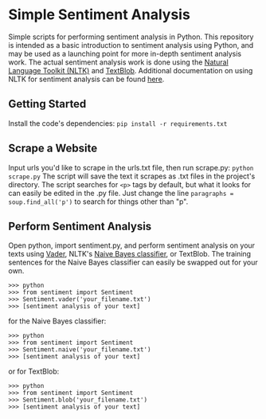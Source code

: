 # Simple Sentiment Analysis
Simple scripts for performing sentiment analysis in Python. This repository is intended as a basic introduction to sentiment analysis using Python, and may be used as a launching point for more in-depth sentiment analysis work. The actual sentiment analysis work is done using the [Natural Language Toolkit (NLTK)](http://www.nltk.org/) and [TextBlob](http://textblob.readthedocs.io/en/dev/). Additional documentation on using NLTK for sentiment analysis can be found [here](http://www.nltk.org/howto/sentiment.html).

## Getting Started
Install the code's dependencies:
`pip install -r requirements.txt`

## Scrape a Website
Input urls you'd like to scrape in the urls.txt file, then run scrape.py:
`python scrape.py`
The script will save the text it scrapes as .txt files in the project's directory. The script searches for `<p>` tags by default, but what it looks for can easily be edited in the .py file. Just change the line `paragraphs = soup.find_all('p')` to search for things other than "p".
  
## Perform Sentiment Analysis
Open python, import sentiment.py, and perform sentiment analysis on your texts using [Vader](https://www.nltk.org/_modules/nltk/sentiment/vader.html), NLTK's [Naive Bayes classifier](https://www.nltk.org/_modules/nltk/classify/naivebayes.html), or TextBlob. The training sentences for the Naive Bayes classifier can easily be swapped out for your own. 
```
>>> python
>>> from sentiment import Sentiment
>>> Sentiment.vader('your_filename.txt')
>>> [sentiment analysis of your text]
```
for the Naive Bayes classifier:
```
>>> python
>>> from sentiment import Sentiment
>>> Sentiment.naive('your_filename.txt')
>>> [sentiment analysis of your text]
```
or for TextBlob:
```
>>> python
>>> from sentiment import Sentiment
>>> Sentiment.blob('your_filename.txt')
>>> [sentiment analysis of your text]
```
